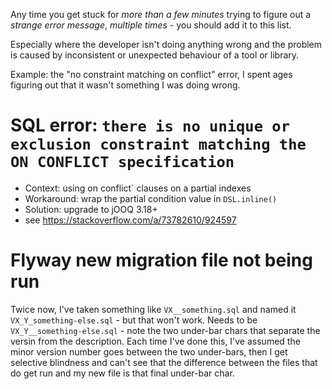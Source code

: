 Any time you get stuck for _more than a few minutes_ 
trying to figure out a _strange error message_, _multiple times_ - you should
add it to this list.

Especially where the developer isn't doing anything wrong and the problem is 
caused by inconsistent or unexpected behaviour of a tool or library.

Example: the "no constraint matching on conflict" error, I spent ages figuring
out that it wasn't something I was doing wrong.


# SQL error: `there is no unique or exclusion constraint matching the ON CONFLICT specification`

* Context: using on conflict` clauses on a partial indexes
* Workaround: wrap the partial condition value in `DSL.inline()`
* Solution: upgrade to jOOQ 3.18+
* see https://stackoverflow.com/a/73782610/924597


# Flyway new migration file not being run

Twice now, I've taken something like `VX__something.sql` and named it 
`VX_Y_something-else.sql` - but that won't work.
Needs to be `VX_Y__something-else.sql` - note the two under-bar chars that
separate the versin from the description.  Each time I've done this, I've 
assumed the minor version number goes between the two under-bars, then I get
selective blindness and can't see that the difference between the files that
do get run and my new file is that final under-bar char. 
